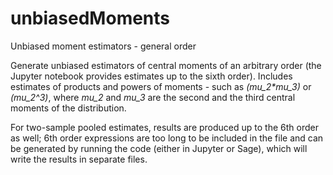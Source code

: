 # unbiasedMoments
Unbiased moment estimators - general order

Generate unbiased estimators of central moments of an arbitrary order (the Jupyter notebook provides estimates up to the sixth order). Includes estimates of products and powers of moments - such as _(mu_2*mu_3)_ or *(mu_2^3)*, where *mu_2* and *mu_3* are the second and the third central moments of the distribution.

For two-sample pooled estimates, results are produced up to the 6th order as well; 6th order expressions are too long to be included in the file and can be generated by running the code (either in Jupyter or Sage), which will write the results in separate files.
